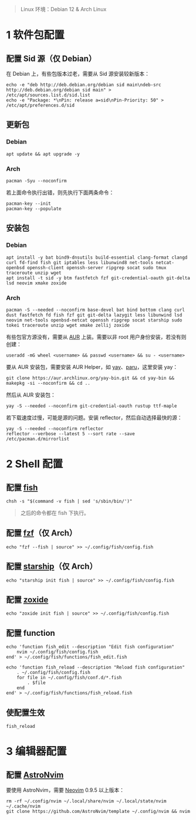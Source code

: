 >   Linux 环境：Debian 12 & Arch Linux

# 1 软件包配置

## 配置 Sid 源（仅 Debian）

在 Debian 上，有些包版本过老，需要从 Sid 源安装较新版本：

```shell
echo -e "deb http://deb.debian.org/debian sid main\ndeb-src http://deb.debian.org/debian sid main" > /etc/apt/sources.list.d/sid.list
echo -e "Package: *\nPin: release a=sid\nPin-Priority: 50" > /etc/apt/preferences.d/sid
```

## 更新包

### Debian

```shell
apt update && apt upgrade -y
```

### Arch

```shell
pacman -Syu --noconfirm
```

若上面命令执行出错，则先执行下面两条命令：

```shell
pacman-key --init
pacman-key --populate
```

## 安装包

### Debian

```shell
apt install -y bat bind9-dnsutils build-essential clang-format clangd curl fd-find fish git iptables less libunwind8 net-tools netcat-openbsd openssh-client openssh-server ripgrep socat sudo tmux traceroute unzip wget
apt install -t sid -y btm fastfetch fzf git-credential-oauth git-delta lsd neovim xmake zoxide
```

### Arch

```shell
pacman -S --needed --noconfirm base-devel bat bind bottom clang curl dust fastfetch fd fish fzf git git-delta lazygit less libunwind lsd neovim net-tools openbsd-netcat openssh ripgrep socat starship sudo tokei traceroute unzip wget xmake zellij zoxide
```

有些包官方源没有，需要从 [AUR](https://aur.archlinux.org/) 上装。需要以非 root 用户身份安装，若没有则创建：

```shell
useradd -mG wheel <username> && passwd <username> && su - <username>
```

要从 AUR 安装包，需要安装 AUR Helper，如 [yay](https://github.com/Jguer/yay?tab=readme-ov-file#installation)、[paru](https://github.com/Morganamilo/paru?tab=readme-ov-file#installation)，这里安装 yay：

```shell
git clone https://aur.archlinux.org/yay-bin.git && cd yay-bin && makepkg -si --noconfirm && cd ..
```

然后从 AUR 安装包：

```shell
yay -S --needed --noconfirm git-credential-oauth rustup ttf-maple
```

若下载速度过慢，可能是源的问题。安装 reflector，然后自动选择最快的源：

```shell
yay -S --needed --noconfirm reflector
reflector --verbose --latest 5 --sort rate --save /etc/pacman.d/mirrorlist
```

# 2 Shell 配置

## 配置 [fish](https://fishshell.com/)

```shell
chsh -s "$(command -v fish | sed 's/sbin/bin/')"
```

>   之后的命令都在 fish 下执行。

## 配置 [fzf](https://github.com/junegunn/fzf?tab=readme-ov-file#setting-up-shell-integration)（仅 Arch）

```shell
echo "fzf --fish | source" >> ~/.config/fish/config.fish
```

## 配置 [starship](https://starship.rs/guide/#%F0%9F%9A%80-installation)（仅 Arch）

```shell
echo "starship init fish | source" >> ~/.config/fish/config.fish
```

## 配置 [zoxide](https://github.com/ajeetdsouza/zoxide?tab=readme-ov-file#installation)

```shell
echo "zoxide init fish | source" >> ~/.config/fish/config.fish
```

## 配置 function

```shell
echo 'function fish_edit --description "Edit fish configuration"
    nvim ~/.config/fish/config.fish
end' > ~/.config/fish/functions/fish_edit.fish

echo 'function fish_reload --description "Reload fish configuration"
    . ~/.config/fish/config.fish
    for file in ~/.config/fish/conf.d/*.fish
        . $file
    end
end' > ~/.config/fish/functions/fish_reload.fish
```

## 使配置生效

```shell
fish_reload
```

# 3 编辑器配置

## 配置 [AstroNvim](https://docs.astronvim.com/)

要使用 AstroNvim，需要 [Neovim](https://neovim.io/) 0.9.5 以上版本：

```shell
rm -rf ~/.config/nvim ~/.local/share/nvim ~/.local/state/nvim ~/.cache/nvim
git clone https://github.com/AstroNvim/template ~/.config/nvim && nvim
```

